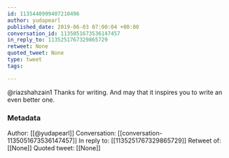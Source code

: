 ```yaml
---
id: 1135440999407210496
author: yudapearl
published_date: 2019-06-03 07:00:04 +00:00
conversation_id: 1135051673536147457
in_reply_to: 1135251767329865729
retweet: None
quoted_tweet: None
type: tweet
tags:

---
```


@riazshahzain1 Thanks for writing. And may that it inspires you to write an even better one.

### Metadata

Author: [[@yudapearl]]
Conversation: [[conversation-1135051673536147457]]
In reply to: [[1135251767329865729]]
Retweet of: [[None]]
Quoted tweet: [[None]]
